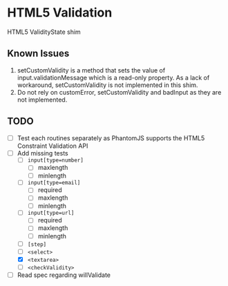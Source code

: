# HTML5 Validation

HTML5 ValidityState shim

## Known Issues

1. setCustomValidity is a method that sets the value of input.validationMessage which is a read-only property.
As a lack of workaround, setCustomValidity is not implemented in this shim.
2. Do not rely on customError, setCustomValidity and badInput as they are not implemented.

## TODO

* [ ] Test each routines separately as PhantomJS supports the HTML5 Constraint Validation API
* [ ] Add missing tests
  * [ ] `input[type=number]`
    * [ ] maxlength
    * [ ] minlength
  * [ ] `input[type=email]`
    * [ ] required
    * [ ] maxlength
    * [ ] minlength
  * [ ] `input[type=url]`
    * [ ] required
    * [ ] maxlength
    * [ ] minlength
  * [ ] `[step]`
  * [ ] `<select>`
  * [x] `<textarea>`
  * [ ] `<checkValidity>`
* [ ] Read spec regarding willValidate
